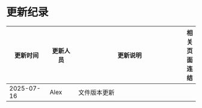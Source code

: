 # 更新纪录

<table data-full-width="true"><thead><tr><th width="141.5">更新时间</th><th width="95">更新人员</th><th width="594">更新说明</th><th>相关页面连结</th></tr></thead><tbody><tr><td>2025-07-16</td><td>Alex</td><td>文件版本更新</td><td></td></tr></tbody></table>
